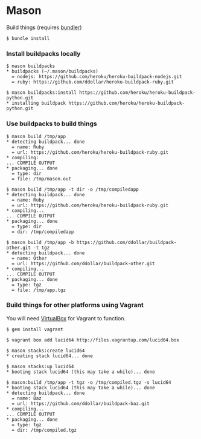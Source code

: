 # Mason

Build things (requires [bundler](http://bundler.io/))

	$ bundle install

### Install buildpacks locally

	$ mason buildpacks
	* buildpacks (~/.mason/buildpacks)
	  = nodejs: https://github.com/heroku/heroku-buildpack-nodejs.git
	  = ruby: https://github.com/ddollar/heroku-buildpack-ruby.git

	$ mason buildpacks:install https://github.com/heroku/heroku-buildpack-python.git
	* installing buildpack https://github.com/heroku/heroku-buildpack-python.git

### Use buildpacks to build things

	$ mason build /tmp/app
	* detecting buildpack... done
	  = name: Ruby
	  = url: https://github.com/heroku/heroku-buildpack-ruby.git
	* compiling:
	... COMPILE OUTPUT
	* packaging... done
	  = type: dir
	  = file: /tmp/mason.out

	$ mason build /tmp/app -t dir -o /tmp/compiledapp
	* detecting buildpack... done
	  = name: Ruby
	  = url: https://github.com/heroku/heroku-buildpack-ruby.git
	* compiling...
	... COMPILE OUTPUT
	* packaging... done
	  = type: dir
	  = dir: /tmp/compiledapp

	$ mason build /tmp/app -b https://github.com/ddollar/buildpack-other.git -t tgz
	* detecting buildpack... done
	  = name: Other
	  = url: https://github.com/ddollar/buildpack-other.git
	* compiling...
	... COMPILE OUTPUT
	* packaging... done
	  = type: tgz
	  = file: /tmp/app.tgz

### Build things for other platforms using Vagrant

You will need [VirtualBox](https://www.virtualbox.org/wiki/Downloads) for Vagrant to function.

	$ gem install vagrant

	$ vagrant box add lucid64 http://files.vagrantup.com/lucid64.box

    $ mason stacks:create lucid64
    * creating stack lucid64... done

    $ mason stacks:up lucid64
    * booting stack lucid64 (this may take a while)... done

    $ mason:build /tmp/app -t tgz -o /tmp/compiled.tgz -s lucid64
    * booting stack lucid64 (this may take a while)... done
	* detecting buildpack... done
	  = name: Baz
	  = url: https://github.com/ddollar/buildpack-baz.git
	* compiling...
	... COMPILE OUTPUT
	* packaging... done
	  = type: tgz
	  = dir: /tmp/compiled.tgz
